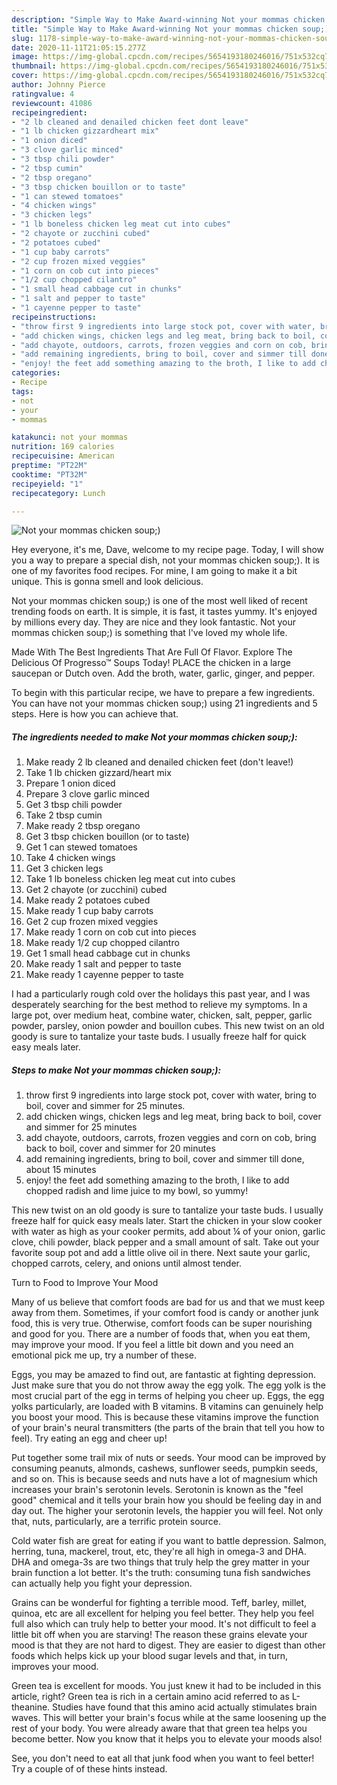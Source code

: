 ```yaml
---
description: "Simple Way to Make Award-winning Not your mommas chicken soup;)"
title: "Simple Way to Make Award-winning Not your mommas chicken soup;)"
slug: 1178-simple-way-to-make-award-winning-not-your-mommas-chicken-soup
date: 2020-11-11T21:05:15.277Z
image: https://img-global.cpcdn.com/recipes/5654193180246016/751x532cq70/not-your-mommas-chicken-soup-recipe-main-photo.jpg
thumbnail: https://img-global.cpcdn.com/recipes/5654193180246016/751x532cq70/not-your-mommas-chicken-soup-recipe-main-photo.jpg
cover: https://img-global.cpcdn.com/recipes/5654193180246016/751x532cq70/not-your-mommas-chicken-soup-recipe-main-photo.jpg
author: Johnny Pierce
ratingvalue: 4
reviewcount: 41086
recipeingredient:
- "2 lb cleaned and denailed chicken feet dont leave"
- "1 lb chicken gizzardheart mix"
- "1 onion diced"
- "3 clove garlic minced"
- "3 tbsp chili powder"
- "2 tbsp cumin"
- "2 tbsp oregano"
- "3 tbsp chicken bouillon or to taste"
- "1 can stewed tomatoes"
- "4 chicken wings"
- "3 chicken legs"
- "1 lb boneless chicken leg meat cut into cubes"
- "2 chayote or zucchini cubed"
- "2 potatoes cubed"
- "1 cup baby carrots"
- "2 cup frozen mixed veggies"
- "1 corn on cob cut into pieces"
- "1/2 cup chopped cilantro"
- "1 small head cabbage cut in chunks"
- "1 salt and pepper to taste"
- "1 cayenne pepper to taste"
recipeinstructions:
- "throw first 9 ingredients into large stock pot, cover with water, bring to boil, cover and simmer for 25 minutes."
- "add chicken wings, chicken legs and leg meat, bring back to boil, cover and simmer for 25 minutes"
- "add chayote, outdoors, carrots, frozen veggies and corn on cob, bring back to boil, cover and simmer for 20 minutes"
- "add remaining ingredients, bring to boil, cover and simmer till done, about 15 minutes"
- "enjoy! the feet add something amazing to the broth, I like to add chopped radish and lime juice to my bowl, so yummy!"
categories:
- Recipe
tags:
- not
- your
- mommas

katakunci: not your mommas 
nutrition: 169 calories
recipecuisine: American
preptime: "PT22M"
cooktime: "PT32M"
recipeyield: "1"
recipecategory: Lunch

---
```



![Not your mommas chicken soup;)](https://img-global.cpcdn.com/recipes/5654193180246016/751x532cq70/not-your-mommas-chicken-soup-recipe-main-photo.jpg)

Hey everyone, it's me, Dave, welcome to my recipe page. Today, I will show you a way to prepare a special dish, not your mommas chicken soup;). It is one of my favorites food recipes. For mine, I am going to make it a bit unique. This is gonna smell and look delicious.

Not your mommas chicken soup;) is one of the most well liked of recent trending foods on earth. It is simple, it is fast, it tastes yummy. It's enjoyed by millions every day. They are nice and they look fantastic. Not your mommas chicken soup;) is something that I've loved my whole life.

Made With The Best Ingredients That Are Full Of Flavor. Explore The Delicious Of Progresso™ Soups Today! PLACE the chicken in a large saucepan or Dutch oven. Add the broth, water, garlic, ginger, and pepper.


To begin with this particular recipe, we have to prepare a few ingredients. You can have not your mommas chicken soup;) using 21 ingredients and 5 steps. Here is how you can achieve that.

<!--inarticleads1-->

##### The ingredients needed to make Not your mommas chicken soup;):

1. Make ready 2 lb cleaned and denailed chicken feet (don&#39;t leave!)
1. Take 1 lb chicken gizzard/heart mix
1. Prepare 1 onion diced
1. Prepare 3 clove garlic minced
1. Get 3 tbsp chili powder
1. Take 2 tbsp cumin
1. Make ready 2 tbsp oregano
1. Get 3 tbsp chicken bouillon (or to taste)
1. Get 1 can stewed tomatoes
1. Take 4 chicken wings
1. Get 3 chicken legs
1. Take 1 lb boneless chicken leg meat cut into cubes
1. Get 2 chayote (or zucchini) cubed
1. Make ready 2 potatoes cubed
1. Make ready 1 cup baby carrots
1. Get 2 cup frozen mixed veggies
1. Make ready 1 corn on cob cut into pieces
1. Make ready 1/2 cup chopped cilantro
1. Get 1 small head cabbage cut in chunks
1. Make ready 1 salt and pepper to taste
1. Make ready 1 cayenne pepper to taste


I had a particularly rough cold over the holidays this past year, and I was desperately searching for the best method to relieve my symptoms. In a large pot, over medium heat, combine water, chicken, salt, pepper, garlic powder, parsley, onion powder and bouillon cubes. This new twist on an old goody is sure to tantalize your taste buds. I usually freeze half for quick easy meals later. 

<!--inarticleads2-->

##### Steps to make Not your mommas chicken soup;):

1. throw first 9 ingredients into large stock pot, cover with water, bring to boil, cover and simmer for 25 minutes.
1. add chicken wings, chicken legs and leg meat, bring back to boil, cover and simmer for 25 minutes
1. add chayote, outdoors, carrots, frozen veggies and corn on cob, bring back to boil, cover and simmer for 20 minutes
1. add remaining ingredients, bring to boil, cover and simmer till done, about 15 minutes
1. enjoy! the feet add something amazing to the broth, I like to add chopped radish and lime juice to my bowl, so yummy!


This new twist on an old goody is sure to tantalize your taste buds. I usually freeze half for quick easy meals later. Start the chicken in your slow cooker with water as high as your cooker permits, add about ¼ of your onion, garlic clove, chili powder, black pepper and a small amount of salt. Take out your favorite soup pot and add a little olive oil in there. Next saute your garlic, chopped carrots, celery, and onions until almost tender. 

Turn to Food to Improve Your Mood


Many of us believe that comfort foods are bad for us and that we must keep away from them. Sometimes, if your comfort food is candy or another junk food, this is very true. Otherwise, comfort foods can be super nourishing and good for you. There are a number of foods that, when you eat them, may improve your mood. If you feel a little bit down and you need an emotional pick me up, try a number of these.

Eggs, you may be amazed to find out, are fantastic at fighting depression. Just make sure that you do not throw away the egg yolk. The egg yolk is the most crucial part of the egg in terms of helping you cheer up. Eggs, the egg yolks particularly, are loaded with B vitamins. B vitamins can genuinely help you boost your mood. This is because these vitamins improve the function of your brain's neural transmitters (the parts of the brain that tell you how to feel). Try eating an egg and cheer up!

Put together some trail mix of nuts or seeds. Your mood can be improved by consuming peanuts, almonds, cashews, sunflower seeds, pumpkin seeds, and so on. This is because seeds and nuts have a lot of magnesium which increases your brain's serotonin levels. Serotonin is known as the "feel good" chemical and it tells your brain how you should be feeling day in and day out. The higher your serotonin levels, the happier you will feel. Not only that, nuts, particularly, are a terrific protein source.

Cold water fish are great for eating if you want to battle depression. Salmon, herring, tuna, mackerel, trout, etc, they're all high in omega-3 and DHA. DHA and omega-3s are two things that truly help the grey matter in your brain function a lot better. It's the truth: consuming tuna fish sandwiches can actually help you fight your depression. 

Grains can be wonderful for fighting a terrible mood. Teff, barley, millet, quinoa, etc are all excellent for helping you feel better. They help you feel full also which can truly help to better your mood. It's not difficult to feel a little bit off when you are starving! The reason these grains elevate your mood is that they are not hard to digest. They are easier to digest than other foods which helps kick up your blood sugar levels and that, in turn, improves your mood.

Green tea is excellent for moods. You just knew it had to be included in this article, right? Green tea is rich in a certain amino acid referred to as L-theanine. Studies have found that this amino acid actually stimulates brain waves. This will better your brain's focus while at the same loosening up the rest of your body. You were already aware that that green tea helps you become better. Now you know that it helps you to elevate your moods also!

See, you don't need to eat all that junk food when you want to feel better! Try  a  couple of  of  these  hints  instead.

